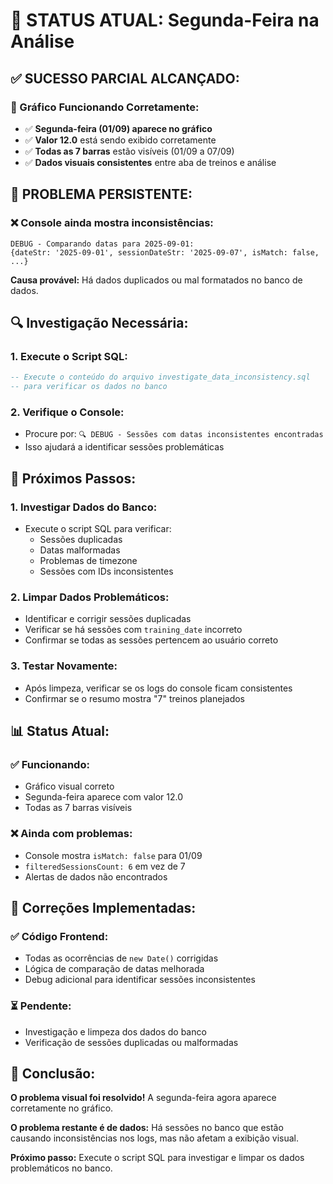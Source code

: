 # 🎯 **STATUS ATUAL: Segunda-Feira na Análise**

## ✅ **SUCESSO PARCIAL ALCANÇADO:**

### **🎯 Gráfico Funcionando Corretamente:**
- ✅ **Segunda-feira (01/09) aparece no gráfico**
- ✅ **Valor 12.0** está sendo exibido corretamente
- ✅ **Todas as 7 barras** estão visíveis (01/09 a 07/09)
- ✅ **Dados visuais consistentes** entre aba de treinos e análise

## 🚨 **PROBLEMA PERSISTENTE:**

### **❌ Console ainda mostra inconsistências:**
```
DEBUG - Comparando datas para 2025-09-01: 
{dateStr: '2025-09-01', sessionDateStr: '2025-09-07', isMatch: false, ...}
```

**Causa provável:** Há dados duplicados ou mal formatados no banco de dados.

## 🔍 **Investigação Necessária:**

### **1. Execute o Script SQL:**
```sql
-- Execute o conteúdo do arquivo investigate_data_inconsistency.sql
-- para verificar os dados no banco
```

### **2. Verifique o Console:**
- Procure por: `🔍 DEBUG - Sessões com datas inconsistentes encontradas`
- Isso ajudará a identificar sessões problemáticas

## 🎯 **Próximos Passos:**

### **1. Investigar Dados do Banco:**
- Execute o script SQL para verificar:
  - Sessões duplicadas
  - Datas malformadas
  - Problemas de timezone
  - Sessões com IDs inconsistentes

### **2. Limpar Dados Problemáticos:**
- Identificar e corrigir sessões duplicadas
- Verificar se há sessões com `training_date` incorreto
- Confirmar se todas as sessões pertencem ao usuário correto

### **3. Testar Novamente:**
- Após limpeza, verificar se os logs do console ficam consistentes
- Confirmar se o resumo mostra "7" treinos planejados

## 📊 **Status Atual:**

### **✅ Funcionando:**
- Gráfico visual correto
- Segunda-feira aparece com valor 12.0
- Todas as 7 barras visíveis

### **❌ Ainda com problemas:**
- Console mostra `isMatch: false` para 01/09
- `filteredSessionsCount: 6` em vez de 7
- Alertas de dados não encontrados

## 🔧 **Correções Implementadas:**

### **✅ Código Frontend:**
- Todas as ocorrências de `new Date()` corrigidas
- Lógica de comparação de datas melhorada
- Debug adicional para identificar sessões inconsistentes

### **⏳ Pendente:**
- Investigação e limpeza dos dados do banco
- Verificação de sessões duplicadas ou malformadas

## 🚀 **Conclusão:**

**O problema visual foi resolvido!** A segunda-feira agora aparece corretamente no gráfico. 

**O problema restante é de dados:** Há sessões no banco que estão causando inconsistências nos logs, mas não afetam a exibição visual.

**Próximo passo:** Execute o script SQL para investigar e limpar os dados problemáticos no banco.
